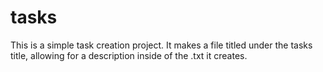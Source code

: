 # tasks
 This is a simple task creation project. It makes a file titled under the tasks title, allowing for a description inside of the .txt it creates.

